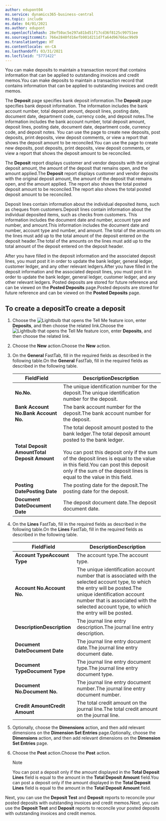 ```yaml
---
author: edupont04
ms.service: dynamics365-business-central
ms.topic: include
ms.date: 04/01/2021
ms.author: edupont
ms.openlocfilehash: 28ef50ac5e297a81bd51f17cd36f8125c99751ee
ms.sourcegitcommit: 766e2840fd16efb901d211d7fa64d96766ac99d9
ms.translationtype: HT
ms.contentlocale: en-CA
ms.lasthandoff: 03/31/2021
ms.locfileid: "5771422"
---
```

<span data-ttu-id="f4fe7-101">You can make deposits to maintain a transaction record that contains information that can be applied to outstanding invoices and credit memos.</span><span class="sxs-lookup"><span data-stu-id="f4fe7-101">You can make deposits to maintain a transaction record that contains information that can be applied to outstanding invoices and credit memos.</span></span>  

<span data-ttu-id="f4fe7-102">The **Deposit** page specifies bank deposit information.</span><span class="sxs-lookup"><span data-stu-id="f4fe7-102">The **Deposit** page specifies bank deposit information.</span></span> <span data-ttu-id="f4fe7-103">The information includes the bank account number, total deposit amount, deposit lines, posting date, document date, department code, currency code, and deposit notes.</span><span class="sxs-lookup"><span data-stu-id="f4fe7-103">The information includes the bank account number, total deposit amount, deposit lines, posting date, document date, department code, currency code, and deposit notes.</span></span> <span data-ttu-id="f4fe7-104">You can use the page to create new deposits, post deposits, print deposits, view deposit comments, or view a report that shows the deposit amount to be reconciled.</span><span class="sxs-lookup"><span data-stu-id="f4fe7-104">You can use the page to create new deposits, post deposits, print deposits, view deposit comments, or view a report that shows the deposit amount to be reconciled.</span></span>

<span data-ttu-id="f4fe7-105">The **Deposit** report displays customer and vendor deposits with the original deposit amount, the amount of the deposit that remains open, and the amount applied.</span><span class="sxs-lookup"><span data-stu-id="f4fe7-105">The **Deposit** report displays customer and vendor deposits with the original deposit amount, the amount of the deposit that remains open, and the amount applied.</span></span> <span data-ttu-id="f4fe7-106">The report also shows the total posted deposit amount to be reconciled.</span><span class="sxs-lookup"><span data-stu-id="f4fe7-106">The report also shows the total posted deposit amount to be reconciled.</span></span>

<span data-ttu-id="f4fe7-107">Deposit lines contain information about the individual deposited items, such as cheques from customers.</span><span class="sxs-lookup"><span data-stu-id="f4fe7-107">Deposit lines contain information about the individual deposited items, such as checks from customers.</span></span> <span data-ttu-id="f4fe7-108">This information includes the document date and number, account type and number, and amount.</span><span class="sxs-lookup"><span data-stu-id="f4fe7-108">This information includes the document date and number, account type and number, and amount.</span></span> <span data-ttu-id="f4fe7-109">The total of the amounts on the lines must add up to the total amount of the deposit entered on the deposit header.</span><span class="sxs-lookup"><span data-stu-id="f4fe7-109">The total of the amounts on the lines must add up to the total amount of the deposit entered on the deposit header.</span></span>

<span data-ttu-id="f4fe7-110">After you have filled in the deposit information and the associated deposit lines, you must post it in order to update the bank ledger, general ledger, customer ledger, and any other relevant ledgers.</span><span class="sxs-lookup"><span data-stu-id="f4fe7-110">After you have filled in the deposit information and the associated deposit lines, you must post it in order to update the bank ledger, general ledger, customer ledger, and any other relevant ledgers.</span></span> <span data-ttu-id="f4fe7-111">Posted deposits are stored for future reference and can be viewed on the **Posted Deposits** page.</span><span class="sxs-lookup"><span data-stu-id="f4fe7-111">Posted deposits are stored for future reference and can be viewed on the **Posted Deposits** page.</span></span>

## <a name="to-create-a-deposit"></a><span data-ttu-id="f4fe7-112">To create a deposit</span><span class="sxs-lookup"><span data-stu-id="f4fe7-112">To create a deposit</span></span>  
1.  <span data-ttu-id="f4fe7-113">Choose the ![Lightbulb that opens the Tell Me feature](../../../media/ui-search/search_small.png "Tell me what you want to do") icon, enter **Deposits**, and then choose the related link.</span><span class="sxs-lookup"><span data-stu-id="f4fe7-113">Choose the ![Lightbulb that opens the Tell Me feature](../../../media/ui-search/search_small.png "Tell me what you want to do") icon, enter **Deposits**, and then choose the related link.</span></span>  
2.  <span data-ttu-id="f4fe7-114">Choose the **New** action.</span><span class="sxs-lookup"><span data-stu-id="f4fe7-114">Choose the **New** action.</span></span>  
3.  <span data-ttu-id="f4fe7-115">On the **General** FastTab, fill in the required fields as described in the following table.</span><span class="sxs-lookup"><span data-stu-id="f4fe7-115">On the **General** FastTab, fill in the required fields as described in the following table.</span></span>  

    |<span data-ttu-id="f4fe7-116">Field</span><span class="sxs-lookup"><span data-stu-id="f4fe7-116">Field</span></span>|<span data-ttu-id="f4fe7-117">Description</span><span class="sxs-lookup"><span data-stu-id="f4fe7-117">Description</span></span>|  
    |---------------------------------|---------------------------------------|  
    |<span data-ttu-id="f4fe7-118">**No.**</span><span class="sxs-lookup"><span data-stu-id="f4fe7-118">**No.**</span></span>|<span data-ttu-id="f4fe7-119">The unique identification number for the deposit.</span><span class="sxs-lookup"><span data-stu-id="f4fe7-119">The unique identification number for the deposit.</span></span>|  
    |<span data-ttu-id="f4fe7-120">**Bank Account No.**</span><span class="sxs-lookup"><span data-stu-id="f4fe7-120">**Bank Account No.**</span></span>|<span data-ttu-id="f4fe7-121">The bank account number for the deposit.</span><span class="sxs-lookup"><span data-stu-id="f4fe7-121">The bank account number for the deposit.</span></span>|  
    |<span data-ttu-id="f4fe7-122">**Total Deposit Amount**</span><span class="sxs-lookup"><span data-stu-id="f4fe7-122">**Total Deposit Amount**</span></span>|<span data-ttu-id="f4fe7-123">The total deposit amount posted to the bank ledger.</span><span class="sxs-lookup"><span data-stu-id="f4fe7-123">The total deposit amount posted to the bank ledger.</span></span><br /><br /> <span data-ttu-id="f4fe7-124">You can post this deposit only if the sum of the deposit lines is equal to the value in this field.</span><span class="sxs-lookup"><span data-stu-id="f4fe7-124">You can post this deposit only if the sum of the deposit lines is equal to the value in this field.</span></span>|  
    |<span data-ttu-id="f4fe7-125">**Posting Date**</span><span class="sxs-lookup"><span data-stu-id="f4fe7-125">**Posting Date**</span></span>|<span data-ttu-id="f4fe7-126">The posting date for the deposit.</span><span class="sxs-lookup"><span data-stu-id="f4fe7-126">The posting date for the deposit.</span></span>|  
    |<span data-ttu-id="f4fe7-127">**Document Date**</span><span class="sxs-lookup"><span data-stu-id="f4fe7-127">**Document Date**</span></span>|<span data-ttu-id="f4fe7-128">The deposit document date.</span><span class="sxs-lookup"><span data-stu-id="f4fe7-128">The deposit document date.</span></span>|  
4.  <span data-ttu-id="f4fe7-129">On the **Lines** FastTab, fill in the required fields as described in the following table.</span><span class="sxs-lookup"><span data-stu-id="f4fe7-129">On the **Lines** FastTab, fill in the required fields as described in the following table.</span></span>  

    |<span data-ttu-id="f4fe7-130">Field</span><span class="sxs-lookup"><span data-stu-id="f4fe7-130">Field</span></span>|<span data-ttu-id="f4fe7-131">Description</span><span class="sxs-lookup"><span data-stu-id="f4fe7-131">Description</span></span>|  
    |---------------------------------|---------------------------------------|  
    |<span data-ttu-id="f4fe7-132">**Account Type**</span><span class="sxs-lookup"><span data-stu-id="f4fe7-132">**Account Type**</span></span>|<span data-ttu-id="f4fe7-133">The account type.</span><span class="sxs-lookup"><span data-stu-id="f4fe7-133">The account type.</span></span>|  
    |<span data-ttu-id="f4fe7-134">**Account No.**</span><span class="sxs-lookup"><span data-stu-id="f4fe7-134">**Account No.**</span></span>|<span data-ttu-id="f4fe7-135">The unique identification account number that is associated with the selected account type, to which the entry will be posted.</span><span class="sxs-lookup"><span data-stu-id="f4fe7-135">The unique identification account number that is associated with the selected account type, to which the entry will be posted.</span></span>|  
    |<span data-ttu-id="f4fe7-136">**Description**</span><span class="sxs-lookup"><span data-stu-id="f4fe7-136">**Description**</span></span>|<span data-ttu-id="f4fe7-137">The journal line entry description.</span><span class="sxs-lookup"><span data-stu-id="f4fe7-137">The journal line entry description.</span></span>|  
    |<span data-ttu-id="f4fe7-138">**Document Date**</span><span class="sxs-lookup"><span data-stu-id="f4fe7-138">**Document Date**</span></span>|<span data-ttu-id="f4fe7-139">The journal line entry document date.</span><span class="sxs-lookup"><span data-stu-id="f4fe7-139">The journal line entry document date.</span></span>|  
    |<span data-ttu-id="f4fe7-140">**Document Type**</span><span class="sxs-lookup"><span data-stu-id="f4fe7-140">**Document Type**</span></span>|<span data-ttu-id="f4fe7-141">The journal line entry document type.</span><span class="sxs-lookup"><span data-stu-id="f4fe7-141">The journal line entry document type.</span></span>|  
    |<span data-ttu-id="f4fe7-142">**Document No.**</span><span class="sxs-lookup"><span data-stu-id="f4fe7-142">**Document No.**</span></span>|<span data-ttu-id="f4fe7-143">The journal line entry document number.</span><span class="sxs-lookup"><span data-stu-id="f4fe7-143">The journal line entry document number.</span></span>|  
    |<span data-ttu-id="f4fe7-144">**Credit Amount**</span><span class="sxs-lookup"><span data-stu-id="f4fe7-144">**Credit Amount**</span></span>|<span data-ttu-id="f4fe7-145">The total credit amount on the journal line.</span><span class="sxs-lookup"><span data-stu-id="f4fe7-145">The total credit amount on the journal line.</span></span>|  

5.  <span data-ttu-id="f4fe7-146">Optionally, choose the **Dimensions** action, and then add relevant dimensions on the **Dimension Set Entries** page.</span><span class="sxs-lookup"><span data-stu-id="f4fe7-146">Optionally, choose the **Dimensions** action, and then add relevant dimensions on the **Dimension Set Entries** page.</span></span>  
6. <span data-ttu-id="f4fe7-147">Choose the **Post** action.</span><span class="sxs-lookup"><span data-stu-id="f4fe7-147">Choose the **Post** action.</span></span>  

    > [!NOTE]  
    >  <span data-ttu-id="f4fe7-148">You can post a deposit only if the amount displayed in the **Total Deposit Lines** field is equal to the amount in the **Total Deposit Amount** field.</span><span class="sxs-lookup"><span data-stu-id="f4fe7-148">You can post a deposit only if the amount displayed in the **Total Deposit Lines** field is equal to the amount in the **Total Deposit Amount** field.</span></span>  

<span data-ttu-id="f4fe7-149">Next, you can use the **Deposit Test** and **Deposit** reports to reconcile your posted deposits with outstanding invoices and credit memos.</span><span class="sxs-lookup"><span data-stu-id="f4fe7-149">Next, you can use the **Deposit Test** and **Deposit** reports to reconcile your posted deposits with outstanding invoices and credit memos.</span></span>  
